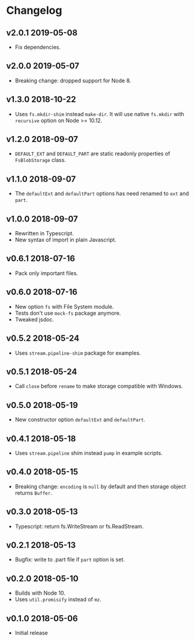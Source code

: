 # Changelog

## v2.0.1 2019-05-08

* Fix dependencies.

## v2.0.0 2019-05-07

* Breaking change: dropped support for Node 8.

## v1.3.0 2018-10-22

* Uses `fs.mkdir-shim` instead `make-dir`. It will use native `fs.mkdir` with
  `recursive` option on Node >= 10.12.

## v1.2.0 2018-09-07

* `DEFAULT_EXT` and `DEFAULT_PART` are static readonly properties of
  `FsBlobStorage` class.

## v1.1.0 2018-09-07

* The `defaultExt` and `defaultPart` options has need renamed to `ext` and
  `part`.

## v1.0.0 2018-09-07

* Rewritten in Typescript.
* New syntax of import in plain Javascript.

## v0.6.1 2018-07-16

* Pack only important files.

## v0.6.0 2018-07-16

* New option `fs` with File System module.
* Tests don't use `mock-fs` package anymore.
* Tweaked jsdoc.

## v0.5.2 2018-05-24

* Uses `stream.pipeline-shim` package for examples.

## v0.5.1 2018-05-24

* Call `close` before `rename` to make storage compatible with Windows.

## v0.5.0 2018-05-19

* New constructor option `defaultExt` and `defaultPart`.

## v0.4.1 2018-05-18

* Uses `stream.pipeline` shim instead `pump` in example scripts.

## v0.4.0 2018-05-15

* Breaking change: `encoding` is `null` by default and then storage object
  returns `Buffer`.

## v0.3.0 2018-05-13

* Typescript: return fs.WriteStream or fs.ReadStream.

## v0.2.1 2018-05-13

* Bugfix: write to .part file if `part` option is set.

## v0.2.0 2018-05-10

* Builds with Node 10.
* Uses `util.promisify` instead of `mz`.

## v0.1.0 2018-05-06

* Initial release
